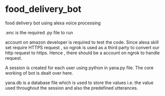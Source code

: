 # food_delivery_bot
food delivery bot using alexa voice processing

.enc is the required .py file to run

account on amazon developer is required to test the code. 
Since alexa skill set require HTTPS request , so ngrok is used as a third party to convert our http request to https.
Hence , there should be a account on ngrok to handle request.

A session is created for each user using python in yana.py file. The core working of bot is dealt over here. 

yana.db is a database file which is used to store the values i.e. the value used throughout the session and also the predefined utterances.
